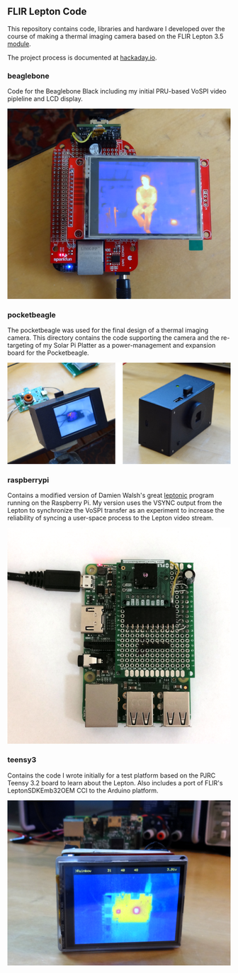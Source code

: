 ## FLIR Lepton Code

This repository contains code, libraries and hardware I developed over the course of making a thermal imaging camera based on the FLIR Lepton 3.5 [module](https://store.groupgets.com/collections/flir-lepton-accessories/products/flir-lepton-breakout-board).

The project process is documented at [hackaday.io](https://hackaday.io/project/159615-lepton-35-thermal-imaging-camera).

### beaglebone
Code for the Beaglebone Black including my initial PRU-based VoSPI video pipleline and LCD display.

![Beaglebone Black Prototype](beaglebone/pictures/pru_rpmsg_fb.png)

### pocketbeagle
The pocketbeagle was used for the final design of a thermal imaging camera.  This directory contains the code supporting the camera and the re-targeting of my Solar Pi Platter as a power-management and expansion board for the Pocketbeagle.

![Pocketbeagle Thermal Imaging Camera](pocketbeagle/pictures/boxy_pb_camera.png)

### raspberrypi
Contains a modified version of Damien Walsh's great [leptonic](https://github.com/themainframe/leptonic) program running on the Raspberry Pi.  My version uses the VSYNC output from the Lepton to synchronize the VoSPI transfer as an experiment to increase the reliability of syncing a user-space process to the Lepton video stream.

![Raspberry Pi Prototype](raspberrypi/pictures/pi_lepton.png)

### teensy3
Contains the code I wrote initially for a test platform based on the PJRC Teensy 3.2 board to learn about the Lepton.  Also includes a port of FLIR's LeptonSDKEmb32OEM CCI to the Arduino platform.

![Teensy 3 Cam](teensy3/pictures/display_pi_rainbow.png)